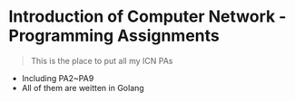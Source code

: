 # Introduction of Computer Network - Programming Assignments
> This is the place to put all my ICN PAs
* Including PA2~PA9
* All of them are weitten in Golang
